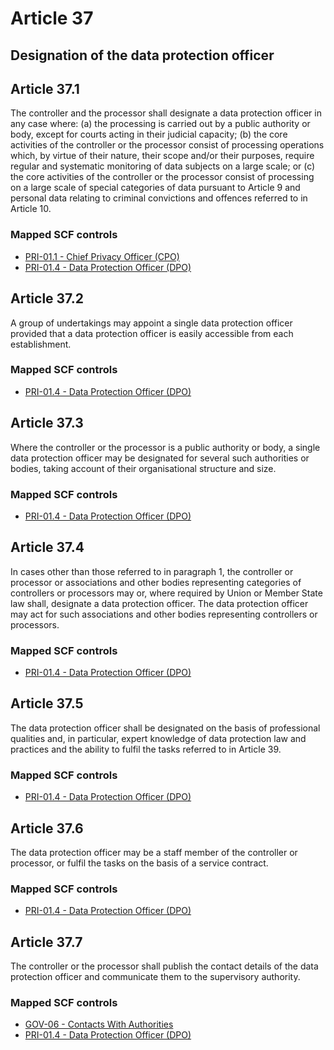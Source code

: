# Article 37
## Designation of the data protection officer

## Article 37.1
The controller and the processor shall designate a data protection officer in any case where:
(a) the processing is carried out by a public authority or body, except for courts acting in their judicial capacity;
(b) the core activities of the controller or the processor consist of processing operations which, by virtue of their nature, their scope and/or their purposes, require regular and systematic monitoring of data subjects on a large scale; or
(c) the core activities of the controller or the processor consist of processing on a large scale of special categories of data pursuant to Article 9 and personal data relating to criminal convictions and offences referred to in Article 10.

### Mapped SCF controls
- [PRI-01.1 - Chief Privacy Officer (CPO)](../scf/pri-011-chiefprivacyofficer(cpo).md)
- [PRI-01.4 - Data Protection Officer (DPO)](../scf/pri-014-dataprotectionofficer(dpo).md)
## Article 37.2
A group of undertakings may appoint a single data protection officer provided that a data protection officer is easily accessible from each establishment.

### Mapped SCF controls
- [PRI-01.4 - Data Protection Officer (DPO)](../scf/pri-014-dataprotectionofficer(dpo).md)
## Article 37.3
Where the controller or the processor is a public authority or body, a single data protection officer may be designated for several such authorities or bodies, taking account of their organisational structure and size.

### Mapped SCF controls
- [PRI-01.4 - Data Protection Officer (DPO)](../scf/pri-014-dataprotectionofficer(dpo).md)
## Article 37.4
In cases other than those referred to in paragraph 1, the controller or processor or associations and other bodies representing categories of controllers or processors may or, where required by Union or Member State law shall, designate a data protection officer. The data protection officer may act for such associations and other bodies representing controllers or processors.

### Mapped SCF controls
- [PRI-01.4 - Data Protection Officer (DPO)](../scf/pri-014-dataprotectionofficer(dpo).md)
## Article 37.5
The data protection officer shall be designated on the basis of professional qualities and, in particular, expert knowledge of data protection law and practices and the ability to fulfil the tasks referred to in Article 39.

### Mapped SCF controls
- [PRI-01.4 - Data Protection Officer (DPO)](../scf/pri-014-dataprotectionofficer(dpo).md)
## Article 37.6
The data protection officer may be a staff member of the controller or processor, or fulfil the tasks on the basis of a service contract.

### Mapped SCF controls
- [PRI-01.4 - Data Protection Officer (DPO)](../scf/pri-014-dataprotectionofficer(dpo).md)
## Article 37.7
The controller or the processor shall publish the contact details of the data protection officer and communicate them to the supervisory authority.

### Mapped SCF controls
- [GOV-06 - Contacts With Authorities](../scf/gov-06-contactswithauthorities.md)
- [PRI-01.4 - Data Protection Officer (DPO)](../scf/pri-014-dataprotectionofficer(dpo).md)